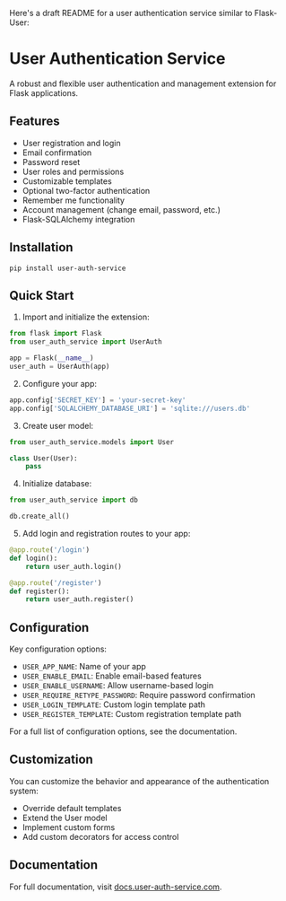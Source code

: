 Here's a draft README for a user authentication service similar to Flask-User:

# User Authentication Service

A robust and flexible user authentication and management extension for Flask applications.

## Features

- User registration and login
- Email confirmation
- Password reset
- User roles and permissions
- Customizable templates
- Optional two-factor authentication
- Remember me functionality
- Account management (change email, password, etc.)
- Flask-SQLAlchemy integration

## Installation

```
pip install user-auth-service
```

## Quick Start

1. Import and initialize the extension:

```python
from flask import Flask
from user_auth_service import UserAuth

app = Flask(__name__)
user_auth = UserAuth(app)
```

2. Configure your app:

```python
app.config['SECRET_KEY'] = 'your-secret-key'
app.config['SQLALCHEMY_DATABASE_URI'] = 'sqlite:///users.db'
```

3. Create user model:

```python
from user_auth_service.models import User

class User(User):
    pass
```

4. Initialize database:

```python
from user_auth_service import db

db.create_all()
```

5. Add login and registration routes to your app:

```python
@app.route('/login')
def login():
    return user_auth.login()

@app.route('/register')
def register():
    return user_auth.register()
```

## Configuration

Key configuration options:

- `USER_APP_NAME`: Name of your app
- `USER_ENABLE_EMAIL`: Enable email-based features
- `USER_ENABLE_USERNAME`: Allow username-based login
- `USER_REQUIRE_RETYPE_PASSWORD`: Require password confirmation
- `USER_LOGIN_TEMPLATE`: Custom login template path
- `USER_REGISTER_TEMPLATE`: Custom registration template path

For a full list of configuration options, see the documentation.

## Customization

You can customize the behavior and appearance of the authentication system:

- Override default templates
- Extend the User model
- Implement custom forms
- Add custom decorators for access control

## Documentation

For full documentation, visit [docs.user-auth-service.com](https://docs.user-auth-service.com).